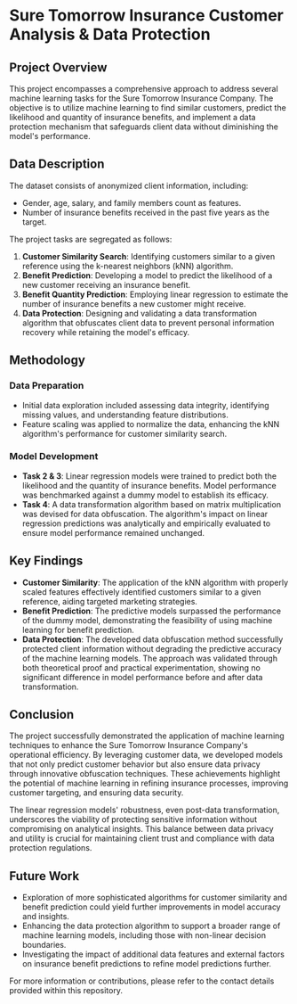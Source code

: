 # Sure Tomorrow Insurance Customer Analysis & Data Protection

## Project Overview

This project encompasses a comprehensive approach to address several machine learning tasks for the Sure Tomorrow Insurance Company. The objective is to utilize machine learning to find similar customers, predict the likelihood and quantity of insurance benefits, and implement a data protection mechanism that safeguards client data without diminishing the model's performance.

## Data Description

The dataset consists of anonymized client information, including:

- Gender, age, salary, and family members count as features.
- Number of insurance benefits received in the past five years as the target.

The project tasks are segregated as follows:

1. **Customer Similarity Search**: Identifying customers similar to a given reference using the k-nearest neighbors (kNN) algorithm.
2. **Benefit Prediction**: Developing a model to predict the likelihood of a new customer receiving an insurance benefit.
3. **Benefit Quantity Prediction**: Employing linear regression to estimate the number of insurance benefits a new customer might receive.
4. **Data Protection**: Designing and validating a data transformation algorithm that obfuscates client data to prevent personal information recovery while retaining the model's efficacy.

## Methodology

### Data Preparation

- Initial data exploration included assessing data integrity, identifying missing values, and understanding feature distributions.
- Feature scaling was applied to normalize the data, enhancing the kNN algorithm's performance for customer similarity search.

### Model Development

- **Task 2 & 3**: Linear regression models were trained to predict both the likelihood and the quantity of insurance benefits. Model performance was benchmarked against a dummy model to establish its efficacy.
- **Task 4**: A data transformation algorithm based on matrix multiplication was devised for data obfuscation. The algorithm's impact on linear regression predictions was analytically and empirically evaluated to ensure model performance remained unchanged.

## Key Findings

- **Customer Similarity**: The application of the kNN algorithm with properly scaled features effectively identified customers similar to a given reference, aiding targeted marketing strategies.
- **Benefit Prediction**: The predictive models surpassed the performance of the dummy model, demonstrating the feasibility of using machine learning for benefit prediction.
- **Data Protection**: The developed data obfuscation method successfully protected client information without degrading the predictive accuracy of the machine learning models. The approach was validated through both theoretical proof and practical experimentation, showing no significant difference in model performance before and after data transformation.

## Conclusion

The project successfully demonstrated the application of machine learning techniques to enhance the Sure Tomorrow Insurance Company's operational efficiency. By leveraging customer data, we developed models that not only predict customer behavior but also ensure data privacy through innovative obfuscation techniques. These achievements highlight the potential of machine learning in refining insurance processes, improving customer targeting, and ensuring data security.

The linear regression models' robustness, even post-data transformation, underscores the viability of protecting sensitive information without compromising on analytical insights. This balance between data privacy and utility is crucial for maintaining client trust and compliance with data protection regulations.

## Future Work

- Exploration of more sophisticated algorithms for customer similarity and benefit prediction could yield further improvements in model accuracy and insights.
- Enhancing the data protection algorithm to support a broader range of machine learning models, including those with non-linear decision boundaries.
- Investigating the impact of additional data features and external factors on insurance benefit predictions to refine model predictions further.

For more information or contributions, please refer to the contact details provided within this repository.

